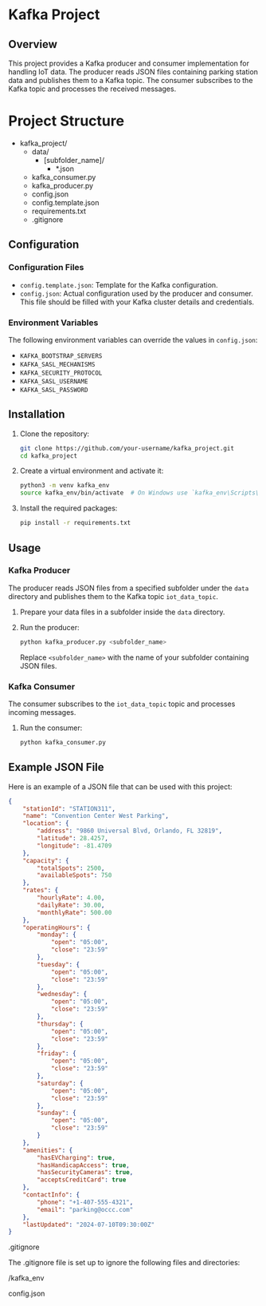 # Kafka Project

## Overview

This project provides a Kafka producer and consumer implementation for handling IoT data. The producer reads JSON files containing parking station data and publishes them to a Kafka topic. The consumer subscribes to the Kafka topic and processes the received messages.

# Project Structure

- kafka_project/
  - data/
    - [subfolder_name]/
      - *.json
  - kafka_consumer.py
  - kafka_producer.py
  - config.json
  - config.template.json
  - requirements.txt
  - .gitignore


## Configuration

### Configuration Files

- `config.template.json`: Template for the Kafka configuration.
- `config.json`: Actual configuration used by the producer and consumer. This file should be filled with your Kafka cluster details and credentials.

### Environment Variables

The following environment variables can override the values in `config.json`:

- `KAFKA_BOOTSTRAP_SERVERS`
- `KAFKA_SASL_MECHANISMS`
- `KAFKA_SECURITY_PROTOCOL`
- `KAFKA_SASL_USERNAME`
- `KAFKA_SASL_PASSWORD`

## Installation

1. Clone the repository:

    ```bash
    git clone https://github.com/your-username/kafka_project.git
    cd kafka_project
    ```

2. Create a virtual environment and activate it:

    ```bash
    python3 -m venv kafka_env
    source kafka_env/bin/activate  # On Windows use `kafka_env\Scripts\activate`
    ```

3. Install the required packages:

    ```bash
    pip install -r requirements.txt
    ```

## Usage

### Kafka Producer

The producer reads JSON files from a specified subfolder under the `data` directory and publishes them to the Kafka topic `iot_data_topic`.

1. Prepare your data files in a subfolder inside the `data` directory.
2. Run the producer:

    ```bash
    python kafka_producer.py <subfolder_name>
    ```

    Replace `<subfolder_name>` with the name of your subfolder containing JSON files.

### Kafka Consumer

The consumer subscribes to the `iot_data_topic` topic and processes incoming messages.

1. Run the consumer:

    ```bash
    python kafka_consumer.py
    ```

## Example JSON File

Here is an example of a JSON file that can be used with this project:

```json
{
    "stationId": "STATION311",
    "name": "Convention Center West Parking",
    "location": {
        "address": "9860 Universal Blvd, Orlando, FL 32819",
        "latitude": 28.4257,
        "longitude": -81.4709
    },
    "capacity": {
        "totalSpots": 2500,
        "availableSpots": 750
    },
    "rates": {
        "hourlyRate": 4.00,
        "dailyRate": 30.00,
        "monthlyRate": 500.00
    },
    "operatingHours": {
        "monday": {
            "open": "05:00",
            "close": "23:59"
        },
        "tuesday": {
            "open": "05:00",
            "close": "23:59"
        },
        "wednesday": {
            "open": "05:00",
            "close": "23:59"
        },
        "thursday": {
            "open": "05:00",
            "close": "23:59"
        },
        "friday": {
            "open": "05:00",
            "close": "23:59"
        },
        "saturday": {
            "open": "05:00",
            "close": "23:59"
        },
        "sunday": {
            "open": "05:00",
            "close": "23:59"
        }
    },
    "amenities": {
        "hasEVCharging": true,
        "hasHandicapAccess": true,
        "hasSecurityCameras": true,
        "acceptsCreditCard": true
    },
    "contactInfo": {
        "phone": "+1-407-555-4321",
        "email": "parking@occc.com"
    },
    "lastUpdated": "2024-07-10T09:30:00Z"
}
```
.gitignore

The .gitignore file is set up to ignore the following files and directories:

/kafka_env

config.json